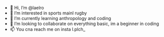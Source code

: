 - 👋 Hi, I’m @laelro
- 👀 I’m interested in sports mainl rugby
- 🌱 I’m currently learning anthropology and coding 
- 💞️ I’m looking to collaborate on everything basic, im a beginner in coding
- 📫 You cna reach me on insta l.plch_

<!---
laelro/laelro is a ✨ special ✨ repository because its `README.md` (this file) appears on your GitHub profile.
You can click the Preview link to take a look at your changes.
--->
